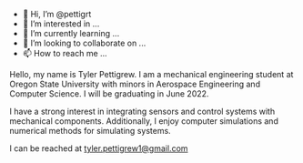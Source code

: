 - 👋 Hi, I’m @pettigrt
- 👀 I’m interested in ...
- 🌱 I’m currently learning ...
- 💞️ I’m looking to collaborate on ...
- 📫 How to reach me ...


Hello, my name is Tyler Pettigrew. I am a mechanical engineering student at Oregon State University with minors in Aerospace Engineering and Computer Science. I will be graduating
in June 2022. 

I have a strong interest in integrating sensors and control systems with mechanical components. Additionally, I enjoy computer simulations and numerical methods for simulating
systems. 

I can be reached at tyler.pettigrew1@gmail.com


<!---
pettigrt/pettigrt is a ✨ special ✨ repository because its `README.md` (this file) appears on your GitHub profile.
You can click the Preview link to take a look at your changes.
--->
